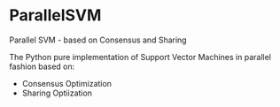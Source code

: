# ParallelSVM
Parallel SVM - based on Consensus and Sharing 

The Python pure implementation of Support Vector Machines in parallel fashion based on:
- Consensus Optimization
- Sharing Optiization

